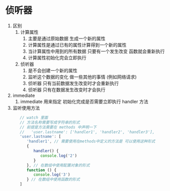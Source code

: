 # 侦听器

1. 区别
   1. 计算属性
      1. 主要是通过原始数据 生成一个新的属性
      2. 计算属性是通过已有的属性计算得到一个新的属性
      3. 当计算属性中用到的所有数据 只要有一个发生改变 函数就会重新执行
      4. 计算属性初始化完会立即执行
   2. 侦听器
      1. 是不会创建一个新的属性
      2. 监听这个数据的变化 做一些其他的事情 (例如网络请求)
      3. 侦听器 只有当前数据发生改变时才会重新执行
      4. 侦听器 只有在数据发生改变时才会执行
2. immediate
   1. immediate 用来指定 初始化完成是否需要立即执行 handler 方法
3. 监听使用方法
   ```js
      // watch 里面
      // 方法名称需要写成字符串的形式
      // 前提是方法需要在 methods 中声明一下
      //   'user.lastname': ['handler1', 'handler2', 'handler3'],
      'user.lastname': [
         'handler1', // 需要使用在methods中定义的方法是 可以使用这种形式
         {
            handler() {
               console.log('2')
            }
         }, // 在数组中使用配置对象的形式
         function () {
            console.log('3')
         } // 在数组中使用函数的形式
      ]
   ```